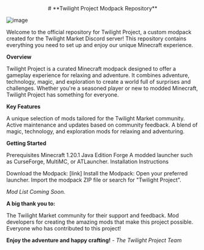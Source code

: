 
<div align="center">
# **Twilight Project Modpack Repository**
</div>

![image](https://github.com/user-attachments/assets/1a31cc71-d9e9-4c2f-9312-159d2061f52a)

Welcome to the official repository for Twilight Project, a custom modpack created for the Twilight Market Discord server! This repository contains everything you need to set up and enjoy our unique Minecraft experience.

**Overview**

Twilight Project is a curated Minecraft modpack designed to offer a gameplay experience for relaxing and adventure. It combines adventure, technology, magic, and exploration to create a world full of surprises and challenges. Whether you're a seasoned player or new to modded Minecraft, Twilight Project has something for everyone.

**Key Features**

A unique selection of mods tailored for the Twilight Market community.
Active maintenance and updates based on community feedback.
A blend of magic, technology, and exploration mods for relaxing and adventuring.

**Getting Started**

Prerequisites
Minecraft 1.20.1 Java Edition Forge 
A modded launcher such as CurseForge, MultiMC, or ATLauncher.
Installation Instructions

Download the Modpack:
[link]
Install the Modpack:
Open your preferred launcher.
Import the modpack ZIP file or search for "Twilight Project".

_Mod List_
_Coming Soon._


**A big thank you to:**

The Twilight Market community for their support and feedback.
Mod developers for creating the amazing mods that make this project possible.
Everyone who has contributed to this project!

**Enjoy the adventure and happy crafting!**
_- The Twilight Project Team_
